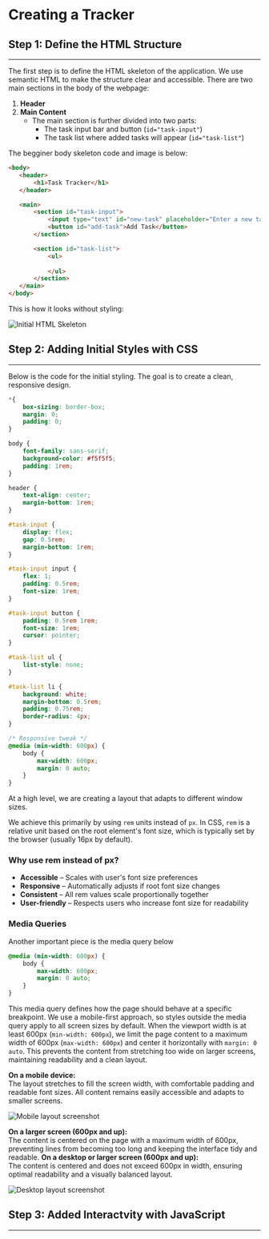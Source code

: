 # Creating a Tracker

## Step 1: Define the HTML Structure

---

The first step is to define the HTML skeleton of the application. We use semantic HTML to make the structure clear and accessible. There are two main sections in the body of the webpage:

1. **Header**  
2. **Main Content**  
   - The main section is further divided into two parts:
     - The task input bar and button (`id="task-input"`)
     - The task list where added tasks will appear (`id="task-list"`)

The begginer body skeleton code and image is below:
 ```html
<body>
    <header>
        <h1>Task Tracker</h1>
    </header>

    <main>
        <section id="task-input">
            <input type="text" id="new-task" placeholder="Enter a new task..">
            <button id="add-task">Add Task</button>
        </section>

        <section id="task-list">
            <ul>
                
            </ul>
        </section>
    </main>
</body>
```

This is how it looks without styling:

![Initial HTML Skeleton](images/init-skeleton.png)

## Step 2: Adding Initial Styles with CSS

---

Below is the code for the initial styling. The goal is to create a clean, responsive design.

```css
*{
    box-sizing: border-box;
    margin: 0;
    padding: 0;
}

body {
    font-family: sans-serif;
    background-color: #f5f5f5;
    padding: 1rem;
}

header {
    text-align: center;
    margin-bottom: 1rem;
}

#task-input {
    display: flex;
    gap: 0.5rem;
    margin-bottom: 1rem;
}

#task-input input {
    flex: 1;
    padding: 0.5rem;
    font-size: 1rem;
}

#task-input button {
    padding: 0.5rem 1rem;
    font-size: 1rem;
    cursor: pointer;
}

#task-list ul {
    list-style: none;
}

#task-list li {
    background: white;
    margin-bottom: 0.5rem;
    padding: 0.75rem;
    border-radius: 4px;
}

/* Responsive tweak */
@media (min-width: 600px) {
    body {
        max-width: 600px;
        margin: 0 auto;
    }
}
```

At a high level, we are creating a layout that adapts to different window sizes.

We achieve this primarily by using `rem` units instead of `px`. In CSS, `rem` is a relative unit based on the root element's font size, which is typically set by the browser (usually 16px by default).

### Why use rem instead of px?
- **Accessible** – Scales with user's font size preferences
- **Responsive** – Automatically adjusts if root font size changes
- **Consistent** – All rem values scale proportionally together
- **User-friendly** – Respects users who increase font size for readability

### Media Queries

Another important piece is the media query below

```css
@media (min-width: 600px) {
    body {
        max-width: 600px;
        margin: 0 auto;
    }
}
```

This media query defines how the page should behave at a specific breakpoint. We use a mobile-first approach, so styles outside the media query apply to all screen sizes by default. When the viewport width is at least 600px (`min-width: 600px`), we limit the page content to a maximum width of 600px (`max-width: 600px`) and center it horizontally with `margin: 0 auto`. This prevents the content from stretching too wide on larger screens, maintaining readability and a clean layout.

**On a mobile device:**  
The layout stretches to fill the screen width, with comfortable padding and readable font sizes. All content remains easily accessible and adapts to smaller screens.

![Mobile layout screenshot](images/mobile-layout.png)

**On a larger screen (600px and up):**  
The content is centered on the page with a maximum width of 600px, preventing lines from becoming too long and keeping the interface tidy and readable.
**On a desktop or larger screen (600px and up):**  
The content is centered and does not exceed 600px in width, ensuring optimal readability and a visually balanced layout.

![Desktop layout screenshot](images/desktop-layout.png)


## Step 3: Added Interactvity with JavaScript

---